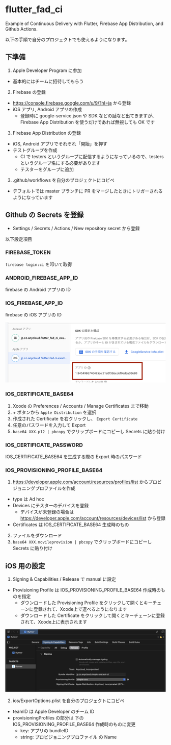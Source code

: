 # flutter_fad_ci

Example of Continuous Delivery with Flutter, Firebase App Distribution, and Github Actions.

以下の手順で自分のプロジェクトでも使えるようになります。

## 下準備

1. Apple Developer Program に参加

- 基本的にはチームに招待してもらう

2. Firebase の登録

- https://console.firebase.google.com/u/9/?hl=ja から登録
- iOS アプリ, Android アプリの作成
  - 登録時に google-service.json や SDK などの話など出てきますが、Firebase App Distribution を使うだけであれば無視しても OK です

3. Firebase App Distribution の登録

- iOS, Android アプリでそれぞれ「開始」を押す
- テストグループを作成
  - CI で testers というグループに配信するようになっているので、testers というグループ名にする必要があります
  - テスターをグループに追加

3. .github/workflows を自分のプロジェクトにコピペ

- デフォルトでは master ブランチに PR をマージしたときにトリガーされるようになっています

## Github の Secrets を登録

- Settings / Secrets / Actions / New repository secret から登録

以下設定項目

### FIREBASE_TOKEN

`firebase login:ci` を叩いて取得

### ANDROID_FIREBASE_APP_ID

firebase の Android アプリの ID

### IOS_FIREBASE_APP_ID

firebase の iOS アプリの ID

<img src="./docs/firebase_app_id.png" />

### IOS_CERTIFICATE_BASE64

1. Xcode の Preferences / Accounts / Manage Certificates まで移動
2. \+ ボタンから `Apple Distribution` を選択
3. 作成された Certificate を右クリックし、 `Export Certificate`
4. 任意のパスワードを入力して Export
5. `base64 XXX.p12 | pbcopy` でクリップボードにコピーし Secrets に貼り付け

### IOS_CERTIFICATE_PASSWORD

IOS_CERTIFICATE_BASE64 を生成する際の Export 時のパスワード

### IOS_PROVISIONING_PROFILE_BASE64

1. https://developer.apple.com/account/resources/profiles/list からプロビジョニングプロファイルを作成

- type は Ad hoc
- Devices にテスターのデバイスを登録
  - デバイスが未登録の場合は https://developer.apple.com/account/resources/devices/list から登録
- Certificates は IOS_CERTIFICATE_BASE64 生成時のもの

2. ファイルをダウンロード
3. `base64 XXX.movileprovision | pbcopy` でクリップボードにコピーし Secrets に貼り付け

## iOS 用の設定

1. Signing & Capabilities / Release で manual に設定

- Provisioning Profile は IOS_PROVISIONING_PROFILE_BASE64 作成時のものを指定
  - ダウンロードした Provisioning Profile をクリックして開くとキーチェーンに登録されて、Xcode上で選べるようになります
  - ダウンロードした Certificate をクリックして開くとキーチェーンに登録されて、Xcode上に表示されます

<img src="./docs/xcode_signing.png" />

2. ios/ExportOptions.plist を自分のプロジェクトにコピペ

- teamID は Apple Developer のチーム ID
- provisioningProfiles の部分は 下の IOS_PROVISIONING_PROFILE_BASE64 作成時のものに変更
  - key: アプリの bundleID
  - string: プロビジョニングプロファイル の Name
